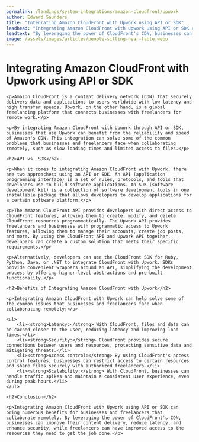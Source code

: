 ```yaml
---
permalink: /landings/system-integrations/amazon-cloudfront/upwork
author: Edward Saunders
title: "Integrating Amazon CloudFront with Upwork using API or SDK"
leadhead: "Integrating Amazon CloudFront with Upwork using API or SDK can bring numerous benefits for businesses and freelancers that collaborate remotely"
leadtext: "By leveraging the power of CloudFront's CDN, businesses can improve their content delivery, reduce latency, and enhance security, while freelancers can have improved access to the resources they need to get the job done."
image: /assets/images/articles/people-sitting-near-table.webp
---
```

<div class="arttext">	<h1>Integrating Amazon CloudFront with Upwork using API or SDK</h1>

	<p>Amazon CloudFront is a content delivery network (CDN) that securely delivers data and applications to users worldwide with low latency and high transfer speeds. Upwork, on the other hand, is a global freelancing platform that connects businesses with freelancers for remote work.</p>

	<p>By integrating Amazon CloudFront with Upwork through API or SDK, businesses that use Upwork can benefit from the reliability and speed of Amazon's CDN. This integration can solve some of the common problems that businesses and freelancers face when collaborating remotely, such as slow loading times and limited access to files.</p>

	<h2>API vs. SDK</h2>

	<p>When it comes to integrating Amazon CloudFront with Upwork, there are two approaches: using an API or SDK. An API (application programming interface) is a set of rules, protocols, and tools that developers use to build software applications. An SDK (software development kit) is a collection of software development tools in one installable package that allows developers to develop applications for a certain software platform.</p>

	<p>The Amazon CloudFront API provides developers with direct access to CloudFront features, allowing them to create, modify, and delete CloudFront resources programmatically. The Upwork API provides freelancers and businesses with programmatic access to Upwork features, allowing them to manage their accounts, create job posts, and more. By using the CloudFront API and Upwork API together, developers can create a custom solution that meets their specific requirements.</p>

	<p>Alternatively, developers can use the CloudFront SDK for Ruby, Python, Java, or .NET to integrate CloudFront with Upwork. SDKs provide convenient wrappers around an API, simplifying the development process by offering higher-level abstractions and pre-built functionality.</p>

	<h2>Benefits of Integrating Amazon CloudFront with Upwork</h2>

	<p>Integrating Amazon CloudFront with Upwork can help solve some of the common issues that businesses and freelancers face when collaborating remotely:</p>

	<ul>
		<li><strong>Latency:</strong> With CloudFront, files and data can be cached closer to the user, reducing latency and improving load times.</li>
		<li><strong>Security:</strong> CloudFront provides secure connections between users and resources, protecting sensitive data and mitigating threats.</li>
		<li><strong>Access control:</strong> By using CloudFront's access control features, businesses can restrict access to certain resources and share files securely with authorized freelancers.</li>
		<li><strong>Scalability:</strong> With CloudFront, businesses can handle traffic spikes and maintain a consistent user experience, even during peak hours.</li>
	</ul>

	<h2>Conclusion</h2>

	<p>Integrating Amazon CloudFront with Upwork using API or SDK can bring numerous benefits for businesses and freelancers that collaborate remotely. By leveraging the power of CloudFront's CDN, businesses can improve their content delivery, reduce latency, and enhance security, while freelancers can have improved access to the resources they need to get the job done.</p>
</div>